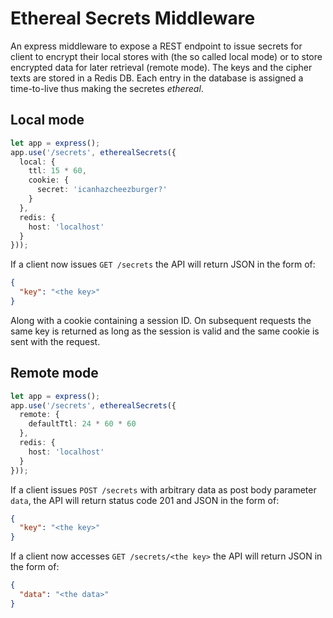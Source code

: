 # Ethereal Secrets Middleware #

An express middleware to expose a REST endpoint to issue secrets for
client to encrypt their local stores with (the so called local mode) or
to store encrypted data for later retrieval (remote mode). The keys and
the cipher texts are stored in a Redis DB. Each entry in the database is
assigned a time-to-live thus making the secretes _ethereal_.

## Local mode ##

```typescript
let app = express();
app.use('/secrets', etherealSecrets({
  local: {
    ttl: 15 * 60,
    cookie: {
      secret: 'icanhazcheezburger?'
    }
  },
  redis: {
    host: 'localhost'
  }
}));
```

If a client now issues `GET /secrets` the API will return JSON in the
form of:

```json
{
  "key": "<the key>"
}
```

Along with a cookie containing a session ID. On subsequent requests the
same key is returned as long as the session is valid and the same cookie
is sent with the request.

## Remote mode ##

```typescript
let app = express();
app.use('/secrets', etherealSecrets({
  remote: {
    defaultTtl: 24 * 60 * 60
  },
  redis: {
    host: 'localhost'
  }
}));
```

If a client issues `POST /secrets` with arbitrary data as post body
parameter `data`, the API will return status code 201 and JSON in the
form of:

```json
{
  "key": "<the key>"
}
```

If a client now accesses `GET /secrets/<the key>` the API will return
JSON in the form of:

```json
{
  "data": "<the data>"
}
```